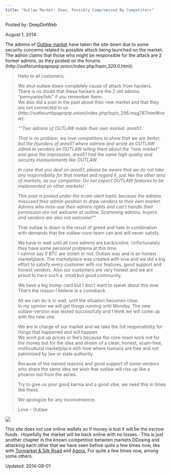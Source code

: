 ```yaml
---
title: "Outlaw Market: Down, Possibly Compromised By Competitors"
---
```



Posted by: DeepDotWeb

<span>August 1, 2014</span>

<p>The admins of <a href="marketplace-directory/listing/outlaw-market">Outlaw market</a> have taken the site down due to some security concerns related to possible attack being launched on the market. The admin claims that those who might be responsible for the attack are 2 former admins, as they posted on the forums (http://outforumbpapnpqr.onion/index.php/topic,320.0.html):</p>
<blockquote><p>Hello to all customers.</p>
<p>We shut outlaw down completely cause of attack from hackers.<br/>
    There is no doubt that these hackers are the 2 old admins &#8220;pennywise/loki&#8221; if you remember them.<br/>
    We also did a post in the past about their new market and that they are not connected to us (http://outforumbpapnpqr.onion/index.php/topic,296.msg787.html#new):</p>
<p><em>&#8220;&#8221;Two admins of OUTLAW made their own market: area51.</em></p>
<p><em>That is no problem, we love competitors to show that we are better, but the founders of area51 where admins and wrote as OUTLAW admis to vendors on OUTLAW telling them about the &#8220;new market&#8221; and gave the impression, area51 had the same high quality and security measurements like OUTLAW.</em></p>
<p><em>In case that you deal on area51, please be aware that we do not take any responsibility for that market and regard it, just like the other tens of markets, as our competitor. Do not expect OUTLAW features to be implemented on other markets!</em></p>
<p><em>This post is posted under the scam-alert toptic because the admins missused their admin-position to draw vendors to their own market.</em><br/>
<em>Admins who miss-use their admins rights and can&#8217;t handle their permission are not welcome at outlaw. Scamming admins, buyers and vendors are also not welcome!</em>&#8220;&#8221;</p>
<p>That outlaw is down is the result of greed and hate in combination with demands that the outlaw-core-team can and will never satisfy.</p>
<p>We have to wait until all core admins are back/online. Unfortunately they have some personal problems at this time.<br/>
    I cannot say if BTC are stolen or not. Outlaw was and is an honest marketplace. The marketplace was created with love and we did a big effort to satisfy every customer with our features, good support and honest vendors. Also our customers are very honest and we are proud to have such a  small but good community.</p>
<p>We have a big trump-card but I don&#8217;t want to speak about this now. That&#8217;s the reason I believe in a comeback.</p>
<p>All we can do is to wait, until the situation becomes clear.<br/>
    In my opinion we will get things running until Monday. The new outlaw-version was tested successfully and I think we will come up with the new one.</p>
<p>We are in charge of our market and we take the full responsibility for things that happened and will happen.<br/>
    We wont put up prices or fee&#8217;s because the core-team work not for the money but for the idea and dream of a clean, honest, scam-free, multicultural marketplace with love where humans are free and not patronized by law or state authority.</p>
<p>Because of the named reasons and good support of some vendors who share the same idea we wish that outlaw will rise up like a phoenix out from the ashes.</p>
<p>Try to give us your good karma and a good vibe, we need this in times like these.</p>
<p>We apologize for any inconvenience.</p>
<p>Love &#8211; Outlaw</p></blockquote>
<img src="https://info-gir.github.io/deepdotweb/imgs/2014/08/outlaw.png" />

<p>This site does not use online wallets so if money is lost it will be the escrow funds.  Hopefully the market will be back online with no losses.  This is just another chapter in the known competition between markets DDosing and attacking each other that we have seen before quite a few times now, like with <a href="/2013/12/14/tormarket-hacked-database-leaked-by-dread-pirate-roberts/">Tormarket &amp; Silk Road</a> and <a href="/2014/03/10/what-to-do-while-your-favorite-market-is-under-attack-agora/">Agora</a>, For quite a few times now, among some others.</p>


Updated: 2014-08-01
    
